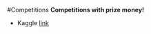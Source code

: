 #Competitions
**Competitions with prize money!**

- Kaggle [link](https://www.kaggle.com/competitions)
